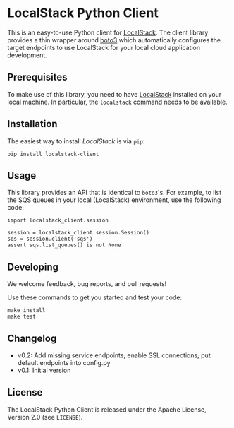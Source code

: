 # LocalStack Python Client

This is an easy-to-use Python client for [LocalStack](https://github.com/atlassian/localstack).
The client library provides a thin wrapper around [boto3](https://github.com/boto/boto3) which
automatically configures the target endpoints to use LocalStack for your local cloud
application development.

## Prerequisites

To make use of this library, you need to have [LocalStack](https://github.com/atlassian/localstack)
installed on your local machine. In particular, the `localstack` command needs to be available.

## Installation

The easiest way to install *LocalStack* is via `pip`:

```
pip install localstack-client
```

## Usage

This library provides an API that is identical to `boto3`'s. For example, to list the SQS queues
in your local (LocalStack) environment, use the following code:

```
import localstack_client.session

session = localstack_client.session.Session()
sqs = session.client('sqs')
assert sqs.list_queues() is not None
```

## Developing

We welcome feedback, bug reports, and pull requests!

Use these commands to get you started and test your code:

```
make install
make test
```

## Changelog

* v0.2: Add missing service endpoints; enable SSL connections; put default endpoints into config.py
* v0.1: Initial version

## License

The LocalStack Python Client is released under the Apache License, Version 2.0 (see `LICENSE`).
